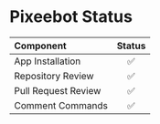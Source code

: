 # Pixeebot Status

| Component           |       Status       |
|:--------------------|:------------------:|
| App Installation    | :white_check_mark: |
| Repository Review   | :white_check_mark: |
| Pull Request Review | :white_check_mark: |
| Comment Commands    | :white_check_mark: |